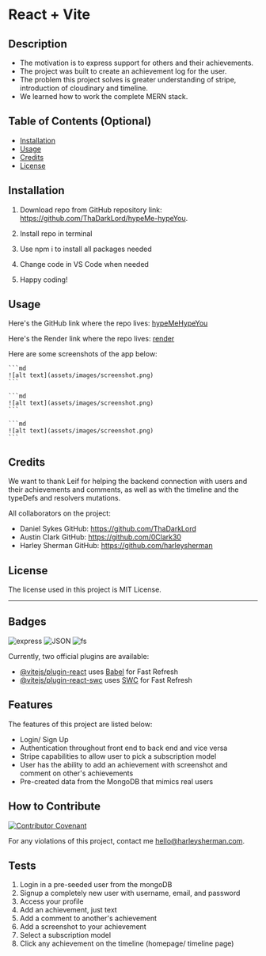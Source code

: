 # React + Vite

## Description

- The motivation is to express support for others and their achievements.
- The project was built to create an achievement log for the user.
- The problem this project solves is greater understanding of stripe, introduction of cloudinary and timeline.
- We learned how to work the complete MERN stack.

## Table of Contents (Optional)

- [Installation](#installation)
- [Usage](#usage)
- [Credits](#credits)
- [License](#license)

## Installation

1. Download repo from GitHub repository link:
https://github.com/ThaDarkLord/hypeMe-hypeYou. 

2. Install repo in terminal

3. Use npm i to install all packages needed

4. Change code in VS Code when needed

5. Happy coding!

## Usage

Here's the GitHub link where the repo lives:
[hypeMeHypeYou](https://github.com/ThaDarkLord/hypeMe-hypeYou)

Here's the Render link where the repo lives:
[render](https://github.com/ThaDarkLord/hypeMe-hypeYou)

Here are some screenshots of the app below:

    ```md
    ![alt text](assets/images/screenshot.png)
    ```

    ```md
    ![alt text](assets/images/screenshot.png)
    ```

    ```md
    ![alt text](assets/images/screenshot.png)
    ```

## Credits

We want to thank Leif for helping the backend connection with users and their achievements and comments, as well as with the timeline and the typeDefs and resolvers mutations.

All collaborators on the project:
- Daniel Sykes GitHub: https://github.com/ThaDarkLord
- Austin Clark GitHub: https://github.com/0Clark30
- Harley Sherman GitHub: https://github.com/harleysherman

## License

The license used in this project is MIT License.

---

## Badges

![express](https://img.shields.io/badge/express-javascript-blue)
![JSON](https://img.shields.io/badge/JSON-package-green)
![fs](https://img.shields.io/badge/fs-package-green)

Currently, two official plugins are available:

- [@vitejs/plugin-react](https://github.com/vitejs/vite-plugin-react/blob/main/packages/plugin-react/README.md) uses [Babel](https://babeljs.io/) for Fast Refresh
- [@vitejs/plugin-react-swc](https://github.com/vitejs/vite-plugin-react-swc) uses [SWC](https://swc.rs/) for Fast Refresh 

## Features

The features of this project are listed below:
- Login/ Sign Up
- Authentication throughout front end to back end and vice versa
- Stripe capabilities to allow user to pick a subscription model
- User has the ability to add an achievement with screenshot and comment on other's achievements
- Pre-created data from the MongoDB that mimics real users 

## How to Contribute

[![Contributor Covenant](https://img.shields.io/badge/Contributor%20Covenant-2.1-4baaaa.svg)](code_of_conduct.md)

For any violations of this project, contact me hello@harleysherman.com.

## Tests

1. Login in a pre-seeded user from the mongoDB
2. Signup a completely new user with username, email, and password
3. Access your profile
4. Add an achievement, just text
5. Add a comment to another's achievement
6. Add a screenshot to your achievement
7. Select a subscription model
8. Click any achievement on the timeline (homepage/ timeline page)